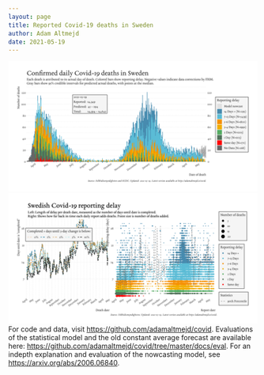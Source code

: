 ```yaml
---
layout: page
title: Reported Covid-19 deaths in Sweden
author: Adam Altmejd
date: 2021-05-19
---
```


![Graph of Swedish Covid-19 deaths with reporting delay.](deaths_lag_sweden_2021-05-19.png "Swedish Covid-19 deaths.")
![Graph of Swedish Covid-19 reporting delay in daily deaths.](lag_trend_sweden_2021-05-19.png "Trend in Swedish Covid-19 mortality reporting delay.")
For code and data, visit <https://github.com/adamaltmejd/covid>.
Evaluations of the statistical model and the old constant average forecast are available here: <https://github.com/adamaltmejd/covid/tree/master/docs/eval>.
For an indepth explanation and evaluation of the nowcasting model, see <https://arxiv.org/abs/2006.06840>.
